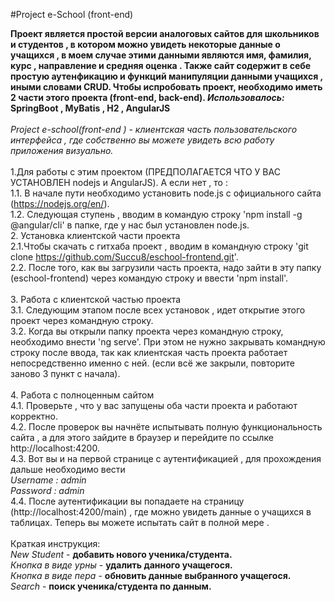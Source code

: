 #Project e-School (front-end)

**Проект является простой версии аналоговых сайтов для школьников и студентов ,
в котором можно увидеть некоторые данные о учащихся ,
в моем случае этими данными являются имя, фамилия, курс ,
направление и средняя оценка . Также сайт содержит в себе
простую аутенфикацию и функций манипуляции данными учащихся , иными словами CRUD.
Чтобы испробовать проект,  необходимо иметь 2 части этого проекта (front-end, back-end).
*Использовалось:* SpringBoot , MyBatis , H2 , AngularJS**
<br>
<br>
*Project e-school(front-end ) - клиентская часть пользовательского интерфейса , где собственно вы можете увидеть всю работу приложения визуально.*
<br>
<br>
1.Для работы с этим проектом (ПРЕДПОЛАГАЕТСЯ ЧТО У ВАС УСТАНОВЛЕН nodejs и AngularJS).
А если нет , то :
<br>
   1.1. В начале пути необходимо установить node.js с официального сайта 
(https://nodejs.org/en/).
<br>
   1.2. Следующая ступень , вводим в командую строку 
'npm install -g @angular/cli' в папке, где у нас был установлен node.js.
<br>
2. Установка клиентской части проекта
   <br>
   2.1.Чтобы скачать с гитхаба проект , вводим в командную строку 
   'git clone https://github.com/Succu8/eschool-frontend.git'.
  <br>
2.2. После того, как вы загрузили часть проекта, надо зайти в эту папку 
   (eschool-frontend) через командую строку и ввести 'npm install'.
<br>
<br>
3.  Работа с клиентской частью проекта<br>
3.1. Следующим этапом после всех установок , идет открытие этого проект через командную строку.
<br>
3.2. Когда вы открыли папку проекта через командную строку, необходимо внести 'ng serve'. При этом не нужно закрывать командную строку после ввода, так как клиентская часть проекта работает непосредственно именно с ней.
(если всё же закрыли, повторите заново 3 пункт с начала).
   <br><br>
4.    Работа с полноценным сайтом
   <br>
4.1. Проверьте , что у вас запущены оба части проекта и работают корректно.
   <br>
4.2. После проверок вы начнёте испытывать полную функциональность сайта , 
   а для этого зайдите в браузер и перейдите по ссылке http://localhost:4200.
   <br>
4.3. Вот вы и на первой странице с аутентификацией , для прохождения дальше необходимо вести
<br>
*Username : admin*
   <br>
*Password : admin*
   <br>
4.4. После аутентификации вы попадаете на страницу (http://localhost:4200/main)  , где можно увидеть данные о учащихся в таблицах. Теперь вы можете испытать сайт в полной мере .
<br><br>
Краткая инструкция:
   <br>
*New Student* - **добавить нового ученика/студента.**
   <br>
*Кнопка в виде урны* - **удалить данного учащегося.**
   <br>
*Кнопка в виде пера* - **обновить данные выбранного учащегося.**
   <br>
*Search* - **поиск ученика/студента по данным.**